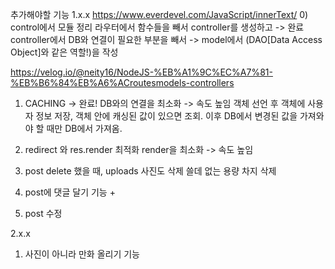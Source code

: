 추가해야할 기능
1.x.x
https://www.everdevel.com/JavaScript/innerText/
0) control에서 모듈 정리
라우터에서 함수들을 빼서 controller를 생성하고 -> 완료
controller에서 DB와 연결이 필요한 부분을 빼서 -> 
model에서 (DAO[Data Access Object]와 같은 역할!)을 작성

https://velog.io/@neity16/NodeJS-%EB%A1%9C%EC%A7%81-%EB%B6%84%EB%A6%ACroutesmodels-controllers

1) CACHING -> 완료!
DB와의 연결을 최소화 -> 속도 높임 
객체 선언 후 객체에 사용자 정보 저장, 객체 안에 캐싱된 값이 있으면 조회.
이후 DB에서 변경된 값을 가져와야 할 때만 DB에서 가져옴.


2) redirect 와 res.render 최적화
render을 최소화 -> 속도 높임

3) post delete 했을 때, uploads 사진도 삭제
쓸데 없는 용량 차지 삭제

4) post에 댓글 달기
기능 +

5) post 수정

2.x.x
1) 사진이 아니라 만화 올리기 기능
